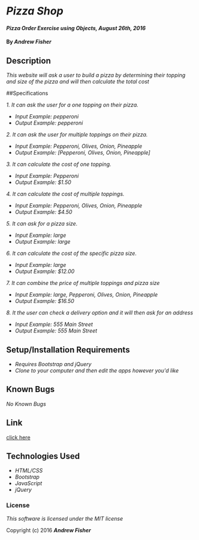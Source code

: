 # _Pizza Shop_

#### _Pizza Order Exercise using Objects, August 26th, 2016_

#### By _**Andrew Fisher**_

## Description

_This website will ask a user to build a pizza by determining their topping and size of the pizza and will then calculate the total cost_

##Specifications

_1. It can ask the user for a one topping on their pizza._
* _Input Example: pepperoni_
* _Output Example: pepperoni_

_2. It can ask the user for multiple toppings on their pizza._
* _Input Example: Pepperoni, Olives, Onion, Pineapple_
* _Output Example: [Pepperoni, Olives, Onion, Pineapple]_

_3. It can calculate the cost of one topping._
* _Input Example: Pepperoni_
* _Output Example: $1.50_

_4. It can calculate the cost of multiple toppings._
* _Input Example: Pepperoni, Olives, Onion, Pineapple_
* _Output Example: $4.50_

_5. It can ask for a pizza size._
* _Input Example: large_
* _Output Example: large_

_6. It can calculate the cost of the specific pizza size._
* _Input Example: large_
* _Output Example: $12.00_

_7. It can combine the price of multiple toppings and pizza size_
* _Input Example: large, Pepperoni, Olives, Onion, Pineapple_
* _Output Example: $16.50_

_8. It the user can check a delivery option and it will then ask for an address_
* _Input Example: 555 Main Street_
* _Output Example: 555 Main Street_

## Setup/Installation Requirements

* _Requires Bootstrap and jQuery_
* _Clone to your computer and then edit the apps however you'd like_

## Known Bugs

_No Known Bugs_

## Link
[click here](andrewfishersb.github.io/pizza-shop)

## Technologies Used

* _HTML/CSS_
* _Bootstrap_
* _JavaScript_
* _jQuery_

### License

*This software is licensed under the MIT license*

Copyright (c) 2016 **_Andrew Fisher_**
